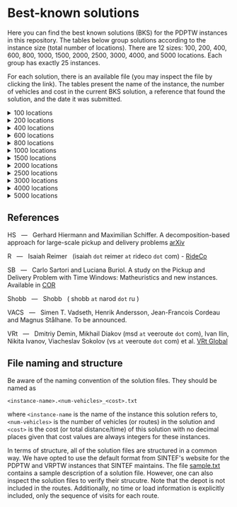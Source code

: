 # Best-known solutions

Here you can find the best known solutions (BKS) for the PDPTW instances in this repository. The tables below group solutions  according to the instance size (total number of locations). There are 12 sizes: 100, 200, 400, 600, 800, 1000, 1500, 2000, 2500, 3000, 4000, and 5000 locations. Each group has exactly 25 instances.

For each solution, there is an available file (you may inspect the file by clicking the link). The tables present the name of the instance, the number of vehicles and cost in the current BKS solution, a reference that found the solution, and the date it was submitted.

<details><summary>100 locations</summary>
<p>

Instance | Vehicles | Cost | Reference | Date
:------: | -------: | ---: | :-------: | ---:
[bar-n100-1](https://github.com/cssartori/pdptw-instances/blob/master/solutions/files/bar-n100-1.6_732.txt) | 6 | 732 | R | 06-apr-23
[bar-n100-2](https://github.com/cssartori/pdptw-instances/blob/master/solutions/files/bar-n100-2.5_554.txt) | 5 | 554 | SB | 11-feb-19
[bar-n100-3](https://github.com/cssartori/pdptw-instances/blob/master/solutions/files/bar-n100-3.6_746.txt) | 6 | 746 | SB | 11-feb-19
[bar-n100-4](https://github.com/cssartori/pdptw-instances/blob/master/solutions/files/bar-n100-4.12_1150.txt) | 12 | 1150 | R | 06-apr-23
[bar-n100-5](https://github.com/cssartori/pdptw-instances/blob/master/solutions/files/bar-n100-5.6_838.txt) | 6 | 838 | SB | 11-feb-19
[bar-n100-6](https://github.com/cssartori/pdptw-instances/blob/master/solutions/files/bar-n100-6.3_788.txt) | 3 | 788 | SB | 11-feb-19
[ber-n100-1](https://github.com/cssartori/pdptw-instances/blob/master/solutions/files/ber-n100-1.13_1854.txt) | 13 | 1854 | R | 06-apr-23
[ber-n100-2](https://github.com/cssartori/pdptw-instances/blob/master/solutions/files/ber-n100-2.6_1484.txt) | 6 | 1484 | R | 06-apr-23
[ber-n100-3](https://github.com/cssartori/pdptw-instances/blob/master/solutions/files/ber-n100-3.3_713.txt) | 3 | 713 | SB | 11-feb-19
[ber-n100-4](https://github.com/cssartori/pdptw-instances/blob/master/solutions/files/ber-n100-4.3_494.txt) | 3 | 494 | SB | 11-feb-19
[ber-n100-5](https://github.com/cssartori/pdptw-instances/blob/master/solutions/files/ber-n100-5.5_944.txt) | 5 | 944 | SB | 11-feb-19
[ber-n100-6](https://github.com/cssartori/pdptw-instances/blob/master/solutions/files/ber-n100-6.14_2116.txt) | 14 | 2116 | R | 06-apr-23
[ber-n100-7](https://github.com/cssartori/pdptw-instances/blob/master/solutions/files/ber-n100-7.7_1935.txt) | 7 | 1935 | SB | 11-feb-19
[nyc-n100-1](https://github.com/cssartori/pdptw-instances/blob/master/solutions/files/nyc-n100-1.6_634.txt) | 6 | 634 | SB | 11-feb-19
[nyc-n100-2](https://github.com/cssartori/pdptw-instances/blob/master/solutions/files/nyc-n100-2.4_563.txt) | 4 | 563 | R | 06-apr-23
[nyc-n100-3](https://github.com/cssartori/pdptw-instances/blob/master/solutions/files/nyc-n100-3.3_492.txt) | 3 | 492 | SB | 11-feb-19
[nyc-n100-4](https://github.com/cssartori/pdptw-instances/blob/master/solutions/files/nyc-n100-4.2_535.txt) | 2 | 535 | SB | 11-feb-19
[nyc-n100-5](https://github.com/cssartori/pdptw-instances/blob/master/solutions/files/nyc-n100-5.2_669.txt) | 2 | 669 | R | 06-apr-23
[poa-n100-1](https://github.com/cssartori/pdptw-instances/blob/master/solutions/files/poa-n100-1.12_1582.txt) | 12 | 1582 | R | 06-apr-23
[poa-n100-2](https://github.com/cssartori/pdptw-instances/blob/master/solutions/files/poa-n100-2.15_1539.txt) | 15 | 1539 | SB | 11-feb-19
[poa-n100-3](https://github.com/cssartori/pdptw-instances/blob/master/solutions/files/poa-n100-3.10_1291.txt) | 10 | 1291 | R | 06-apr-23
[poa-n100-4](https://github.com/cssartori/pdptw-instances/blob/master/solutions/files/poa-n100-4.7_1653.txt) | 7 | 1653 | R | 24-mar-23
[poa-n100-5](https://github.com/cssartori/pdptw-instances/blob/master/solutions/files/poa-n100-5.6_624.txt) | 6 | 624 | SB | 11-feb-19
[poa-n100-6](https://github.com/cssartori/pdptw-instances/blob/master/solutions/files/poa-n100-6.3_562.txt) | 3 | 562 | SB | 11-feb-19
[poa-n100-7](https://github.com/cssartori/pdptw-instances/blob/master/solutions/files/poa-n100-7.5_772.txt) | 5 | 772 | R | 06-mar-23

</p>
</details>

<details><summary>200 locations</summary>
<p>

Instance | Vehicles | Cost | Reference | Date
:------: | -------: | ---: | :-------: | ---:
[bar-n200-1](https://github.com/cssartori/pdptw-instances/blob/master/solutions/files/bar-n200-1.22_1828.txt) | 22 | 1828 | VRt | 25-apr-23
[bar-n200-2](https://github.com/cssartori/pdptw-instances/blob/master/solutions/files/bar-n200-2.23_2072.txt) | 23 | 2072 | SB | 11-feb-19
[bar-n200-3](https://github.com/cssartori/pdptw-instances/blob/master/solutions/files/bar-n200-3.8_1580.txt) | 8 | 1580 | HS | 30-apr-24
[bar-n200-4](https://github.com/cssartori/pdptw-instances/blob/master/solutions/files/bar-n200-4.13_838.txt) | 13 | 838 | SB | 11-feb-19
[bar-n200-5](https://github.com/cssartori/pdptw-instances/blob/master/solutions/files/bar-n200-5.5_846.txt) | 5 | 846 | R | 06-apr-23
[bar-n200-6](https://github.com/cssartori/pdptw-instances/blob/master/solutions/files/bar-n200-6.9_853.txt) | 9 | 853 | R | 06-apr-23
[bar-n200-7](https://github.com/cssartori/pdptw-instances/blob/master/solutions/files/bar-n200-7.11_1871.txt) | 11 | 1871 | VRt | 25-apr-23
[ber-n200-1](https://github.com/cssartori/pdptw-instances/blob/master/solutions/files/ber-n200-1.27_3212.txt) | 27 | 3212 | VRt | 25-apr-23
[ber-n200-2](https://github.com/cssartori/pdptw-instances/blob/master/solutions/files/ber-n200-2.12_3234.txt) | 12 | 3234 | VACS | 24-jun-23
[ber-n200-3](https://github.com/cssartori/pdptw-instances/blob/master/solutions/files/ber-n200-3.9_899.txt) | 9 | 899 | SB | 11-feb-19
[ber-n200-4](https://github.com/cssartori/pdptw-instances/blob/master/solutions/files/ber-n200-4.5_1081.txt) | 5 | 1081 | R | 06-apr-23
[ber-n200-5](https://github.com/cssartori/pdptw-instances/blob/master/solutions/files/ber-n200-5.27_3944.txt) | 27 | 3944 | SB | 11-feb-19
[ber-n200-6](https://github.com/cssartori/pdptw-instances/blob/master/solutions/files/ber-n200-6.9_3016.txt) | 9 | 3016 | SB | 11-feb-19
[nyc-n200-1](https://github.com/cssartori/pdptw-instances/blob/master/solutions/files/nyc-n200-1.7_935.txt) | 7 | 935 | R | 06-apr-23
[nyc-n200-2](https://github.com/cssartori/pdptw-instances/blob/master/solutions/files/nyc-n200-2.8_1102.txt) | 8 | 1102 | HS | 30-apr-24
[nyc-n200-3](https://github.com/cssartori/pdptw-instances/blob/master/solutions/files/nyc-n200-3.7_1017.txt) | 7 | 1017 | VRt | 25-apr-23
[nyc-n200-4](https://github.com/cssartori/pdptw-instances/blob/master/solutions/files/nyc-n200-4.4_1030.txt) | 4 | 1030 | R | 06-apr-23
[nyc-n200-5](https://github.com/cssartori/pdptw-instances/blob/master/solutions/files/nyc-n200-5.5_1189.txt) | 5 | 1189 | R | 06-apr-23
[poa-n200-1](https://github.com/cssartori/pdptw-instances/blob/master/solutions/files/poa-n200-1.25_2433.txt) | 25 | 2433 | SB | 11-feb-19
[poa-n200-2](https://github.com/cssartori/pdptw-instances/blob/master/solutions/files/poa-n200-2.12_2436.txt) | 12 | 2436 | HS | 30-apr-24
[poa-n200-3](https://github.com/cssartori/pdptw-instances/blob/master/solutions/files/poa-n200-3.22_1850.txt) | 22 | 1850 | SB | 11-feb-19
[poa-n200-4](https://github.com/cssartori/pdptw-instances/blob/master/solutions/files/poa-n200-4.10_1163.txt) | 10 | 1163 | SB | 11-feb-19
[poa-n200-5](https://github.com/cssartori/pdptw-instances/blob/master/solutions/files/poa-n200-5.15_2321.txt) | 15 | 2321 | SB | 11-feb-19
[poa-n200-6](https://github.com/cssartori/pdptw-instances/blob/master/solutions/files/poa-n200-6.27_3143.txt) | 27 | 3143 | HS | 30-apr-24
[poa-n200-7](https://github.com/cssartori/pdptw-instances/blob/master/solutions/files/poa-n200-7.10_2550.txt) | 10 | 2550 | HS | 30-apr-24

</p>
</details>

<details><summary>400 locations</summary>
<p>

Instance | Vehicles | Cost | Reference | Date
:------: | -------: | ---: | :-------: | ---:
[bar-n400-1](https://github.com/cssartori/pdptw-instances/blob/master/solutions/files/bar-n400-1.32_3071.txt) | 32 | 3071 | VRt | 03-jul-23
[bar-n400-2](https://github.com/cssartori/pdptw-instances/blob/master/solutions/files/bar-n400-2.30_2739.txt) | 30 | 2739 | VACS | 11-jul-23
[bar-n400-3](https://github.com/cssartori/pdptw-instances/blob/master/solutions/files/bar-n400-3.11_2562.txt) | 11 | 2562 | SB | 11-feb-19
[bar-n400-4](https://github.com/cssartori/pdptw-instances/blob/master/solutions/files/bar-n400-4.17_1789.txt) | 17 | 1789 | HS | 30-apr-24
[bar-n400-5](https://github.com/cssartori/pdptw-instances/blob/master/solutions/files/bar-n400-5.41_3376.txt) | 41 | 3376 | VACS | 11-jul-23
[bar-n400-6](https://github.com/cssartori/pdptw-instances/blob/master/solutions/files/bar-n400-6.21_2929.txt) | 21 | 2929 | VRt | 09-jul-23
[bar-n400-7](https://github.com/cssartori/pdptw-instances/blob/master/solutions/files/bar-n400-7.11_3038.txt) | 11 | 3038 | VRt | 25-apr-23
[ber-n400-1](https://github.com/cssartori/pdptw-instances/blob/master/solutions/files/ber-n400-1.34_5633.txt) | 34 | 5633 | SB | 11-feb-19
[ber-n400-2](https://github.com/cssartori/pdptw-instances/blob/master/solutions/files/ber-n400-2.33_5520.txt) | 33 | 5520 | VRt | 09-jul-23
[ber-n400-3](https://github.com/cssartori/pdptw-instances/blob/master/solutions/files/ber-n400-3.42_3593.txt) | 42 | 3593 | HS | 30-apr-24
[ber-n400-4](https://github.com/cssartori/pdptw-instances/blob/master/solutions/files/ber-n400-4.19_2216.txt) | 19 | 2216 | SB | 11-feb-19
[ber-n400-5](https://github.com/cssartori/pdptw-instances/blob/master/solutions/files/ber-n400-5.26_5918.txt) | 26 | 5918 | HS | 30-apr-24
[ber-n400-6](https://github.com/cssartori/pdptw-instances/blob/master/solutions/files/ber-n400-6.19_6280.txt) | 19 | 6280 | VACS | 11-jul-23
[ber-n400-7](https://github.com/cssartori/pdptw-instances/blob/master/solutions/files/ber-n400-7.20_6501.txt) | 20 | 6501 | VRt | 03-jul-23
[nyc-n400-1](https://github.com/cssartori/pdptw-instances/blob/master/solutions/files/nyc-n400-1.13_1898.txt) | 13 | 1898 | HS | 30-apr-24
[nyc-n400-2](https://github.com/cssartori/pdptw-instances/blob/master/solutions/files/nyc-n400-2.14_1974.txt) | 14 | 1974 | VRt | 09-jul-23
[nyc-n400-3](https://github.com/cssartori/pdptw-instances/blob/master/solutions/files/nyc-n400-3.7_1826.txt) | 7 | 1826 | R | 06-apr-23
[nyc-n400-4](https://github.com/cssartori/pdptw-instances/blob/master/solutions/files/nyc-n400-4.7_1964.txt) | 7 | 1964 | R | 06-apr-23
[nyc-n400-5](https://github.com/cssartori/pdptw-instances/blob/master/solutions/files/nyc-n400-5.7_1920.txt) | 7 | 1920 | R | 06-apr-23
[poa-n400-1](https://github.com/cssartori/pdptw-instances/blob/master/solutions/files/poa-n400-1.24_4554.txt) | 24 | 4554 | VRt | 25-apr-23
[poa-n400-2](https://github.com/cssartori/pdptw-instances/blob/master/solutions/files/poa-n400-2.41_3089.txt) | 41 | 3089 | VACS | 11-jul-23
[poa-n400-3](https://github.com/cssartori/pdptw-instances/blob/master/solutions/files/poa-n400-3.40_2844.txt) | 40 | 2844 | SB | 11-feb-19
[poa-n400-4](https://github.com/cssartori/pdptw-instances/blob/master/solutions/files/poa-n400-4.19_2147.txt) | 19 | 2147 | HS | 30-apr-24
[poa-n400-5](https://github.com/cssartori/pdptw-instances/blob/master/solutions/files/poa-n400-5.14_2299.txt) | 14 | 2299 | HS | 30-apr-24
[poa-n400-6](https://github.com/cssartori/pdptw-instances/blob/master/solutions/files/poa-n400-6.41_5567.txt) | 41 | 5567 | HS | 30-apr-24

</p>
</details>

<details><summary>600 locations</summary>
<p>

Instance | Vehicles | Cost | Reference | Date
:------: | -------: | ---: | :-------: | ---:
[bar-n600-1](https://github.com/cssartori/pdptw-instances/blob/master/solutions/files/bar-n600-1.43_3680.txt) | 43 | 3680 | VACS | 11-jul-23
[bar-n600-2](https://github.com/cssartori/pdptw-instances/blob/master/solutions/files/bar-n600-2.22_4078.txt) | 22 | 4078 | VACS | 11-jul-23
[bar-n600-3](https://github.com/cssartori/pdptw-instances/blob/master/solutions/files/bar-n600-3.22_4021.txt) | 22 | 4021 | VACS | 11-jul-23
[bar-n600-4](https://github.com/cssartori/pdptw-instances/blob/master/solutions/files/bar-n600-4.53_2816.txt) | 53 | 2816 | VACS | 11-jul-23
[bar-n600-5](https://github.com/cssartori/pdptw-instances/blob/master/solutions/files/bar-n600-5.13_2614.txt) | 13 | 2614 | SB | 11-feb-19
[bar-n600-6](https://github.com/cssartori/pdptw-instances/blob/master/solutions/files/bar-n600-6.32_4953.txt) | 32 | 4953 | VACS | 11-jul-23
[bar-n600-7](https://github.com/cssartori/pdptw-instances/blob/master/solutions/files/bar-n600-7.31_4851.txt) | 31 | 4851 | VACS | 11-jul-23
[ber-n600-1](https://github.com/cssartori/pdptw-instances/blob/master/solutions/files/ber-n600-1.47_7756.txt) | 47 | 7756 | VACS | 11-jul-23
[ber-n600-2](https://github.com/cssartori/pdptw-instances/blob/master/solutions/files/ber-n600-2.31_3836.txt) | 31 | 3836 | VRt | 25-apr-23
[ber-n600-3](https://github.com/cssartori/pdptw-instances/blob/master/solutions/files/ber-n600-3.29_3948.txt) | 29 | 3948 | VRt | 25-apr-23
[ber-n600-4](https://github.com/cssartori/pdptw-instances/blob/master/solutions/files/ber-n600-4.75_11124.txt) | 75 | 11124 | HS | 30-apr-24
[ber-n600-5](https://github.com/cssartori/pdptw-instances/blob/master/solutions/files/ber-n600-5.32_8724.txt) | 32 | 8724 | HS | 30-apr-24
[ber-n600-6](https://github.com/cssartori/pdptw-instances/blob/master/solutions/files/ber-n600-6.36_10556.txt) | 36 | 10556 | VACS | 11-jul-23
[nyc-n600-1](https://github.com/cssartori/pdptw-instances/blob/master/solutions/files/nyc-n600-1.20_3025.txt) | 20 | 3025 | VACS | 11-jul-23
[nyc-n600-2](https://github.com/cssartori/pdptw-instances/blob/master/solutions/files/nyc-n600-2.19_2710.txt) | 19 | 2710 | HS | 30-apr-24
[nyc-n600-3](https://github.com/cssartori/pdptw-instances/blob/master/solutions/files/nyc-n600-3.18_2870.txt) | 18 | 2870 | HS | 30-apr-24
[nyc-n600-4](https://github.com/cssartori/pdptw-instances/blob/master/solutions/files/nyc-n600-4.9_2484.txt) | 9 | 2484 | VACS | 11-jul-23
[nyc-n600-5](https://github.com/cssartori/pdptw-instances/blob/master/solutions/files/nyc-n600-5.10_2952.txt) | 10 | 2952 | VACS | 11-jul-23
[poa-n600-1](https://github.com/cssartori/pdptw-instances/blob/master/solutions/files/poa-n600-1.54_6375.txt) | 54 | 6375 | VACS | 11-jul-23
[poa-n600-2](https://github.com/cssartori/pdptw-instances/blob/master/solutions/files/poa-n600-2.25_5358.txt) | 25 | 5358 | VACS | 11-jul-23
[poa-n600-3](https://github.com/cssartori/pdptw-instances/blob/master/solutions/files/poa-n600-3.23_2292.txt) | 23 | 2292 | VACS | 11-jul-23
[poa-n600-4](https://github.com/cssartori/pdptw-instances/blob/master/solutions/files/poa-n600-4.27_3130.txt) | 27 | 3130 | SB | 11-feb-19
[poa-n600-5](https://github.com/cssartori/pdptw-instances/blob/master/solutions/files/poa-n600-5.19_2710.txt) | 19 | 2710 | VACS | 11-jul-23
[poa-n600-6](https://github.com/cssartori/pdptw-instances/blob/master/solutions/files/poa-n600-6.76_7929.txt) | 76 | 7929 | VRt | 09-jul-23
[poa-n600-7](https://github.com/cssartori/pdptw-instances/blob/master/solutions/files/poa-n600-7.60_7624.txt) | 60 | 7624 | VACS | 11-jul-23

</p>
</details>

<details><summary>800 locations</summary>
<p>

Instance | Vehicles | Cost | Reference | Date
:------: | -------: | ---: | :-------: | ---:
[bar-n800-1](https://github.com/cssartori/pdptw-instances/blob/master/solutions/files/bar-n800-1.78_5636.txt) | 78 | 5636 | VACS | 11-jul-23
[bar-n800-2](https://github.com/cssartori/pdptw-instances/blob/master/solutions/files/bar-n800-2.29_5132.txt) | 29 | 5132 | VACS | 11-jul-23
[bar-n800-3](https://github.com/cssartori/pdptw-instances/blob/master/solutions/files/bar-n800-3.22_5882.txt) | 22 | 5882 | SB | 11-feb-19
[bar-n800-4](https://github.com/cssartori/pdptw-instances/blob/master/solutions/files/bar-n800-4.24_2831.txt) | 24 | 2831 | VACS | 11-jul-23
[bar-n800-5](https://github.com/cssartori/pdptw-instances/blob/master/solutions/files/bar-n800-5.80_6118.txt) | 80 | 6118 | VACS | 11-jul-23
[bar-n800-6](https://github.com/cssartori/pdptw-instances/blob/master/solutions/files/bar-n800-6.81_6470.txt) | 81 | 6470 | VRt | 03-jul-23
[bar-n800-7](https://github.com/cssartori/pdptw-instances/blob/master/solutions/files/bar-n800-7.30_5554.txt) | 30 | 5554 | VACS | 11-jul-23
[ber-n800-1](https://github.com/cssartori/pdptw-instances/blob/master/solutions/files/ber-n800-1.59_5360.txt) | 59 | 5360 | SB | 11-feb-19
[ber-n800-2](https://github.com/cssartori/pdptw-instances/blob/master/solutions/files/ber-n800-2.62_6342.txt) | 62 | 6342 | VACS | 11-jul-23
[ber-n800-3](https://github.com/cssartori/pdptw-instances/blob/master/solutions/files/ber-n800-3.17_3707.txt) | 17 | 3707 | HS | 30-apr-24
[ber-n800-4](https://github.com/cssartori/pdptw-instances/blob/master/solutions/files/ber-n800-4.105_16205.txt) | 105 | 16205 | HS | 30-apr-24
[ber-n800-5](https://github.com/cssartori/pdptw-instances/blob/master/solutions/files/ber-n800-5.33_11037.txt) | 33 | 11037 | VACS | 11-jul-23
[ber-n800-6](https://github.com/cssartori/pdptw-instances/blob/master/solutions/files/ber-n800-6.47_13794.txt) | 47 | 13794 | VACS | 11-jul-23
[nyc-n800-1](https://github.com/cssartori/pdptw-instances/blob/master/solutions/files/nyc-n800-1.22_3106.txt) | 22 | 3106 | VACS | 11-jul-23
[nyc-n800-2](https://github.com/cssartori/pdptw-instances/blob/master/solutions/files/nyc-n800-2.26_3850.txt) | 26 | 3850 | HS | 30-apr-24
[nyc-n800-3](https://github.com/cssartori/pdptw-instances/blob/master/solutions/files/nyc-n800-3.26_3871.txt) | 26 | 3871 | SB | 11-feb-19
[nyc-n800-4](https://github.com/cssartori/pdptw-instances/blob/master/solutions/files/nyc-n800-4.11_3197.txt) | 11 | 3197 | VACS | 11-jul-23
[nyc-n800-5](https://github.com/cssartori/pdptw-instances/blob/master/solutions/files/nyc-n800-5.14_3701.txt) | 14 | 3701 | VACS | 11-jul-23
[poa-n800-1](https://github.com/cssartori/pdptw-instances/blob/master/solutions/files/poa-n800-1.58_9358.txt) | 58 | 9358 | HS | 30-apr-24
[poa-n800-2](https://github.com/cssartori/pdptw-instances/blob/master/solutions/files/poa-n800-2.71_8461.txt) | 71 | 8461 | HS | 30-apr-24
[poa-n800-3](https://github.com/cssartori/pdptw-instances/blob/master/solutions/files/poa-n800-3.48_10123.txt) | 48 | 10123 | HS | 30-apr-24
[poa-n800-4](https://github.com/cssartori/pdptw-instances/blob/master/solutions/files/poa-n800-4.44_8480.txt) | 44 | 8480 | HS | 30-apr-24
[poa-n800-5](https://github.com/cssartori/pdptw-instances/blob/master/solutions/files/poa-n800-5.71_4222.txt) | 71 | 4222 | VACS | 11-jul-23
[poa-n800-6](https://github.com/cssartori/pdptw-instances/blob/master/solutions/files/poa-n800-6.36_4215.txt) | 36 | 4215 | VACS | 11-jul-23
[poa-n800-7](https://github.com/cssartori/pdptw-instances/blob/master/solutions/files/poa-n800-7.36_8348.txt) | 36 | 8348 | HS | 30-apr-24

</p>
</details>

<details><summary>1000 locations</summary>
<p>

Instance | Vehicles | Cost | Reference | Date
:------: | -------: | ---: | :-------: | ---:
[bar-n1000-1](https://github.com/cssartori/pdptw-instances/blob/master/solutions/files/bar-n1000-1.51_8135.txt) | 51 | 8135 | VACS | 11-jul-23
[bar-n1000-2](https://github.com/cssartori/pdptw-instances/blob/master/solutions/files/bar-n1000-2.37_3413.txt) | 37 | 3413 | VACS | 11-jul-23
[bar-n1000-3](https://github.com/cssartori/pdptw-instances/blob/master/solutions/files/bar-n1000-3.88_4781.txt) | 88 | 4781 | VACS | 11-jul-23
[bar-n1000-4](https://github.com/cssartori/pdptw-instances/blob/master/solutions/files/bar-n1000-4.19_3450.txt) | 19 | 3450 | VACS | 11-jul-23
[bar-n1000-5](https://github.com/cssartori/pdptw-instances/blob/master/solutions/files/bar-n1000-5.25_6232.txt) | 25 | 6232 | VACS | 11-jul-23
[bar-n1000-6](https://github.com/cssartori/pdptw-instances/blob/master/solutions/files/bar-n1000-6.26_7044.txt) | 26 | 7044 | HS | 30-apr-24
[ber-n1000-1](https://github.com/cssartori/pdptw-instances/blob/master/solutions/files/ber-n1000-1.86_14858.txt) | 86 | 14858 | VACS | 11-jul-23
[ber-n1000-2](https://github.com/cssartori/pdptw-instances/blob/master/solutions/files/ber-n1000-2.115_16351.txt) | 115 | 16351 | VACS | 11-jul-23
[ber-n1000-3](https://github.com/cssartori/pdptw-instances/blob/master/solutions/files/ber-n1000-3.50_13383.txt) | 50 | 13383 | HS | 30-apr-24
[ber-n1000-4](https://github.com/cssartori/pdptw-instances/blob/master/solutions/files/ber-n1000-4.53_14709.txt) | 53 | 14709 | HS | 30-apr-24
[ber-n1000-5](https://github.com/cssartori/pdptw-instances/blob/master/solutions/files/ber-n1000-5.110_15259.txt) | 110 | 15259 | VACS | 11-jul-23
[ber-n1000-6](https://github.com/cssartori/pdptw-instances/blob/master/solutions/files/ber-n1000-6.148_18990.txt) | 148 | 18990 | HS | 30-apr-24
[ber-n1000-7](https://github.com/cssartori/pdptw-instances/blob/master/solutions/files/ber-n1000-7.71_17542.txt) | 71 | 17542 | HS | 30-apr-24
[nyc-n1000-1](https://github.com/cssartori/pdptw-instances/blob/master/solutions/files/nyc-n1000-1.27_3990.txt) | 27 | 3990 | VACS | 11-jul-23
[nyc-n1000-2](https://github.com/cssartori/pdptw-instances/blob/master/solutions/files/nyc-n1000-2.31_4872.txt) | 31 | 4872 | VACS | 11-jul-23
[nyc-n1000-3](https://github.com/cssartori/pdptw-instances/blob/master/solutions/files/nyc-n1000-3.32_4687.txt) | 32 | 4687 | VACS | 11-jul-23
[nyc-n1000-4](https://github.com/cssartori/pdptw-instances/blob/master/solutions/files/nyc-n1000-4.17_4956.txt) | 17 | 4956 | VRt | 25-apr-23
[nyc-n1000-5](https://github.com/cssartori/pdptw-instances/blob/master/solutions/files/nyc-n1000-5.15_4334.txt) | 15 | 4334 | VACS | 11-jul-23
[poa-n1000-1](https://github.com/cssartori/pdptw-instances/blob/master/solutions/files/poa-n1000-1.29_8342.txt) | 29 | 8342 | VACS | 11-jul-23
[poa-n1000-2](https://github.com/cssartori/pdptw-instances/blob/master/solutions/files/poa-n1000-2.45_10775.txt) | 45 | 10775 | HS | 30-apr-24
[poa-n1000-3](https://github.com/cssartori/pdptw-instances/blob/master/solutions/files/poa-n1000-3.68_5539.txt) | 68 | 5539 | VACS | 11-jul-23
[poa-n1000-4](https://github.com/cssartori/pdptw-instances/blob/master/solutions/files/poa-n1000-4.21_4720.txt) | 21 | 4720 | VACS | 11-jul-23
[poa-n1000-5](https://github.com/cssartori/pdptw-instances/blob/master/solutions/files/poa-n1000-5.46_5949.txt) | 46 | 5949 | VACS | 11-jul-23
[poa-n1000-6](https://github.com/cssartori/pdptw-instances/blob/master/solutions/files/poa-n1000-6.93_11258.txt) | 93 | 11258 | VACS | 11-jul-23
[poa-n1000-7](https://github.com/cssartori/pdptw-instances/blob/master/solutions/files/poa-n1000-7.72_11590.txt) | 72 | 11590 | HS | 30-apr-24

</p>
</details>

<details><summary>1500 locations</summary>
<p>

Instance | Vehicles | Cost | Reference | Date
:------: | -------: | ---: | :-------: | ---:
[bar-n1500-1](https://github.com/cssartori/pdptw-instances/blob/master/solutions/files/bar-n1500-1.73_9501.txt) | 73 | 9501 | HS | 30-apr-24
[bar-n1500-2](https://github.com/cssartori/pdptw-instances/blob/master/solutions/files/bar-n1500-2.59_12002.txt) | 59 | 12002 | VACS | 11-jul-23
[bar-n1500-3](https://github.com/cssartori/pdptw-instances/blob/master/solutions/files/bar-n1500-3.92_5946.txt) | 92 | 5946 | VACS | 11-jul-23
[bar-n1500-4](https://github.com/cssartori/pdptw-instances/blob/master/solutions/files/bar-n1500-4.60_5217.txt) | 60 | 5217 | VACS | 11-jul-23
[bar-n1500-5](https://github.com/cssartori/pdptw-instances/blob/master/solutions/files/bar-n1500-5.74_9578.txt) | 74 | 9578 | VACS | 11-jul-23
[bar-n1500-6](https://github.com/cssartori/pdptw-instances/blob/master/solutions/files/bar-n1500-6.156_13859.txt) | 156 | 13859 | HS | 30-apr-24
[bar-n1500-7](https://github.com/cssartori/pdptw-instances/blob/master/solutions/files/bar-n1500-7.38_10234.txt) | 38 | 10234 | HS | 30-apr-24
[ber-n1500-1](https://github.com/cssartori/pdptw-instances/blob/master/solutions/files/ber-n1500-1.166_23900.txt) | 166 | 23900 | HS | 30-apr-24
[ber-n1500-2](https://github.com/cssartori/pdptw-instances/blob/master/solutions/files/ber-n1500-2.68_8490.txt) | 68 | 8490 | VACS | 11-jul-23
[ber-n1500-3](https://github.com/cssartori/pdptw-instances/blob/master/solutions/files/ber-n1500-3.69_9053.txt) | 69 | 9053 | VACS | 11-jul-23
[ber-n1500-4](https://github.com/cssartori/pdptw-instances/blob/master/solutions/files/ber-n1500-4.35_8704.txt) | 35 | 8704 | HS | 30-apr-24
[ber-n1500-5](https://github.com/cssartori/pdptw-instances/blob/master/solutions/files/ber-n1500-5.171_24642.txt) | 171 | 24642 | HS | 30-apr-24
[ber-n1500-6](https://github.com/cssartori/pdptw-instances/blob/master/solutions/files/ber-n1500-6.95_21826.txt) | 95 | 21826 | HS | 30-apr-24
[ber-n1500-7](https://github.com/cssartori/pdptw-instances/blob/master/solutions/files/ber-n1500-7.95_22243.txt) | 95 | 22243 | HS | 30-apr-24
[nyc-n1500-1](https://github.com/cssartori/pdptw-instances/blob/master/solutions/files/nyc-n1500-1.44_6715.txt) | 44 | 6715 | VACS | 11-jul-23
[nyc-n1500-2](https://github.com/cssartori/pdptw-instances/blob/master/solutions/files/nyc-n1500-2.46_6968.txt) | 46 | 6968 | HS | 30-apr-24
[nyc-n1500-3](https://github.com/cssartori/pdptw-instances/blob/master/solutions/files/nyc-n1500-3.42_6347.txt) | 42 | 6347 | VACS | 11-jul-23
[nyc-n1500-4](https://github.com/cssartori/pdptw-instances/blob/master/solutions/files/nyc-n1500-4.25_7524.txt) | 25 | 7524 | VACS | 11-jul-23
[nyc-n1500-5](https://github.com/cssartori/pdptw-instances/blob/master/solutions/files/nyc-n1500-5.21_5946.txt) | 21 | 5946 | VACS | 11-jul-23
[poa-n1500-1](https://github.com/cssartori/pdptw-instances/blob/master/solutions/files/poa-n1500-1.141_17038.txt) | 141 | 17038 | VACS | 11-jul-23
[poa-n1500-2](https://github.com/cssartori/pdptw-instances/blob/master/solutions/files/poa-n1500-2.195_22755.txt) | 195 | 22755 | HS | 30-apr-24
[poa-n1500-3](https://github.com/cssartori/pdptw-instances/blob/master/solutions/files/poa-n1500-3.65_15602.txt) | 65 | 15602 | HS | 30-apr-24
[poa-n1500-4](https://github.com/cssartori/pdptw-instances/blob/master/solutions/files/poa-n1500-4.62_6521.txt) | 62 | 6521 | VACS | 11-jul-23
[poa-n1500-5](https://github.com/cssartori/pdptw-instances/blob/master/solutions/files/poa-n1500-5.31_6474.txt) | 31 | 6474 | HS | 30-apr-24
[poa-n1500-6](https://github.com/cssartori/pdptw-instances/blob/master/solutions/files/poa-n1500-6.139_16549.txt) | 139 | 16549 | VACS | 11-jul-23

</p>
</details>

<details><summary>2000 locations</summary>
<p>

Instance | Vehicles | Cost | Reference | Date
:------: | -------: | ---: | :-------: | ---:
[bar-n2000-1](https://github.com/cssartori/pdptw-instances/blob/master/solutions/files/bar-n2000-1.94_11706.txt) | 94 | 11706 | VACS | 11-jul-23
[bar-n2000-2](https://github.com/cssartori/pdptw-instances/blob/master/solutions/files/bar-n2000-2.96_11657.txt) | 96 | 11657 | VACS | 11-jul-23
[bar-n2000-3](https://github.com/cssartori/pdptw-instances/blob/master/solutions/files/bar-n2000-3.144_13113.txt) | 144 | 13113 | VACS | 11-jul-23
[bar-n2000-4](https://github.com/cssartori/pdptw-instances/blob/master/solutions/files/bar-n2000-4.71_11853.txt) | 71 | 11853 | VACS | 11-jul-23
[bar-n2000-5](https://github.com/cssartori/pdptw-instances/blob/master/solutions/files/bar-n2000-5.74_13897.txt) | 74 | 13897 | HS | 30-apr-24
[bar-n2000-6](https://github.com/cssartori/pdptw-instances/blob/master/solutions/files/bar-n2000-6.175_9426.txt) | 175 | 9426 | VACS | 11-jul-23
[bar-n2000-7](https://github.com/cssartori/pdptw-instances/blob/master/solutions/files/bar-n2000-7.66_9407.txt) | 66 | 9407 | VACS | 11-jul-23
[ber-n2000-1](https://github.com/cssartori/pdptw-instances/blob/master/solutions/files/ber-n2000-1.72_13131.txt) | 72 | 13131 | VACS | 11-jul-23
[ber-n2000-2](https://github.com/cssartori/pdptw-instances/blob/master/solutions/files/ber-n2000-2.274_31945.txt) | 274 | 31945 | VACS | 11-jul-23
[ber-n2000-3](https://github.com/cssartori/pdptw-instances/blob/master/solutions/files/ber-n2000-3.157_26931.txt) | 157 | 26931 | HS | 30-apr-24
[ber-n2000-4](https://github.com/cssartori/pdptw-instances/blob/master/solutions/files/ber-n2000-4.239_35868.txt) | 239 | 35868 | HS | 30-apr-24
[ber-n2000-5](https://github.com/cssartori/pdptw-instances/blob/master/solutions/files/ber-n2000-5.134_32831.txt) | 134 | 32831 | HS | 30-apr-24
[ber-n2000-6](https://github.com/cssartori/pdptw-instances/blob/master/solutions/files/ber-n2000-6.110_30608.txt) | 110 | 30608 | HS | 30-apr-24
[ber-n2000-7](https://github.com/cssartori/pdptw-instances/blob/master/solutions/files/ber-n2000-7.131_30622.txt) | 131 | 30622 | HS | 30-apr-24
[nyc-n2000-1](https://github.com/cssartori/pdptw-instances/blob/master/solutions/files/nyc-n2000-1.53_8051.txt) | 53 | 8051 | HS | 30-apr-24
[nyc-n2000-2](https://github.com/cssartori/pdptw-instances/blob/master/solutions/files/nyc-n2000-2.52_7696.txt) | 52 | 7696 | VACS | 11-jul-23
[nyc-n2000-3](https://github.com/cssartori/pdptw-instances/blob/master/solutions/files/nyc-n2000-3.30_9111.txt) | 30 | 9111 | VACS | 11-jul-23
[nyc-n2000-4](https://github.com/cssartori/pdptw-instances/blob/master/solutions/files/nyc-n2000-4.26_7710.txt) | 26 | 7710 | HS | 30-apr-24
[nyc-n2000-5](https://github.com/cssartori/pdptw-instances/blob/master/solutions/files/nyc-n2000-5.32_9694.txt) | 32 | 9694 | HS | 30-apr-24
[poa-n2000-1](https://github.com/cssartori/pdptw-instances/blob/master/solutions/files/poa-n2000-1.229_22280.txt) | 229 | 22280 | VACS | 11-jul-23
[poa-n2000-2](https://github.com/cssartori/pdptw-instances/blob/master/solutions/files/poa-n2000-2.157_16415.txt) | 157 | 16415 | VACS | 11-jul-23
[poa-n2000-3](https://github.com/cssartori/pdptw-instances/blob/master/solutions/files/poa-n2000-3.128_9350.txt) | 128 | 9350 | VACS | 11-jul-23
[poa-n2000-4](https://github.com/cssartori/pdptw-instances/blob/master/solutions/files/poa-n2000-4.142_12498.txt) | 142 | 12498 | VACS | 11-jul-23
[poa-n2000-5](https://github.com/cssartori/pdptw-instances/blob/master/solutions/files/poa-n2000-5.94_13211.txt) | 94 | 13211 | HS | 30-apr-24
[poa-n2000-6](https://github.com/cssartori/pdptw-instances/blob/master/solutions/files/poa-n2000-6.63_19266.txt) | 63 | 19266 | HS | 30-apr-24

</p>
</details>

<details><summary>2500 locations</summary>
<p>

Instance | Vehicles | Cost | Reference | Date
:------: | -------: | ---: | :-------: | ---:
[bar-n2500-1](https://github.com/cssartori/pdptw-instances/blob/master/solutions/files/bar-n2500-1.78_10435.txt) | 78 | 10435 | HS | 30-apr-24
[bar-n2500-2](https://github.com/cssartori/pdptw-instances/blob/master/solutions/files/bar-n2500-2.118_14719.txt) | 118 | 14719 | VACS | 11-jul-23
[bar-n2500-3](https://github.com/cssartori/pdptw-instances/blob/master/solutions/files/bar-n2500-3.61_15873.txt) | 61 | 15873 | VACS | 11-jul-23
[bar-n2500-4](https://github.com/cssartori/pdptw-instances/blob/master/solutions/files/bar-n2500-4.62_16607.txt) | 62 | 16607 | HS | 30-apr-24
[bar-n2500-5](https://github.com/cssartori/pdptw-instances/blob/master/solutions/files/bar-n2500-5.124_18906.txt) | 124 | 18906 | VACS | 11-jul-23
[bar-n2500-6](https://github.com/cssartori/pdptw-instances/blob/master/solutions/files/bar-n2500-6.96_19572.txt) | 96 | 19572 | HS | 30-apr-24
[ber-n2500-1](https://github.com/cssartori/pdptw-instances/blob/master/solutions/files/ber-n2500-1.192_32430.txt) | 192 | 32430 | HS | 30-apr-24
[ber-n2500-2](https://github.com/cssartori/pdptw-instances/blob/master/solutions/files/ber-n2500-2.133_37471.txt) | 133 | 37471 | HS | 30-apr-24
[ber-n2500-3](https://github.com/cssartori/pdptw-instances/blob/master/solutions/files/ber-n2500-3.243_18541.txt) | 243 | 18541 | VACS | 11-jul-23
[ber-n2500-4](https://github.com/cssartori/pdptw-instances/blob/master/solutions/files/ber-n2500-4.178_16234.txt) | 178 | 16234 | VACS | 11-jul-23
[ber-n2500-5](https://github.com/cssartori/pdptw-instances/blob/master/solutions/files/ber-n2500-5.258_21282.txt) | 258 | 21282 | VACS | 11-jul-23
[ber-n2500-6](https://github.com/cssartori/pdptw-instances/blob/master/solutions/files/ber-n2500-6.284_42162.txt) | 284 | 42162 | HS | 30-apr-24
[ber-n2500-7](https://github.com/cssartori/pdptw-instances/blob/master/solutions/files/ber-n2500-7.167_40003.txt) | 167 | 40003 | HS | 30-apr-24
[nyc-n2500-1](https://github.com/cssartori/pdptw-instances/blob/master/solutions/files/nyc-n2500-1.67_10390.txt) | 67 | 10390 | HS | 30-apr-24
[nyc-n2500-2](https://github.com/cssartori/pdptw-instances/blob/master/solutions/files/nyc-n2500-2.67_10395.txt) | 67 | 10395 | HS | 30-apr-24
[nyc-n2500-3](https://github.com/cssartori/pdptw-instances/blob/master/solutions/files/nyc-n2500-3.31_9379.txt) | 31 | 9379 | HS | 30-apr-24
[nyc-n2500-4](https://github.com/cssartori/pdptw-instances/blob/master/solutions/files/nyc-n2500-4.41_12833.txt) | 41 | 12833 | HS | 30-apr-24
[nyc-n2500-5](https://github.com/cssartori/pdptw-instances/blob/master/solutions/files/nyc-n2500-5.42_12136.txt) | 42 | 12136 | HS | 30-apr-24
[poa-n2500-1](https://github.com/cssartori/pdptw-instances/blob/master/solutions/files/poa-n2500-1.293_29249.txt) | 293 | 29249 | VACS | 11-jul-23
[poa-n2500-2](https://github.com/cssartori/pdptw-instances/blob/master/solutions/files/poa-n2500-2.152_23405.txt) | 152 | 23405 | HS | 30-apr-24
[poa-n2500-3](https://github.com/cssartori/pdptw-instances/blob/master/solutions/files/poa-n2500-3.77_23597.txt) | 77 | 23597 | HS | 30-apr-24
[poa-n2500-4](https://github.com/cssartori/pdptw-instances/blob/master/solutions/files/poa-n2500-4.78_24122.txt) | 78 | 24122 | HS | 30-apr-24
[poa-n2500-5](https://github.com/cssartori/pdptw-instances/blob/master/solutions/files/poa-n2500-5.69_19989.txt) | 69 | 19989 | HS | 30-apr-24
[poa-n2500-6](https://github.com/cssartori/pdptw-instances/blob/master/solutions/files/poa-n2500-6.104_11380.txt) | 104 | 11380 | VACS | 11-jul-23
[poa-n2500-7](https://github.com/cssartori/pdptw-instances/blob/master/solutions/files/poa-n2500-7.80_11615.txt) | 80 | 11615 | HS | 30-apr-24

</p>
</details>

<details><summary>3000 locations</summary>
<p>

Instance | Vehicles | Cost | Reference | Date
:------: | -------: | ---: | :-------: | ---:
[bar-n3000-1](https://github.com/cssartori/pdptw-instances/blob/master/solutions/files/bar-n3000-1.153_22374.txt) | 153 | 22374 | VACS | 11-jul-23
[bar-n3000-2](https://github.com/cssartori/pdptw-instances/blob/master/solutions/files/bar-n3000-2.145_21635.txt) | 145 | 21635 | HS | 30-apr-24
[bar-n3000-3](https://github.com/cssartori/pdptw-instances/blob/master/solutions/files/bar-n3000-3.55_10439.txt) | 55 | 10439 | VACS | 11-jul-23
[bar-n3000-4](https://github.com/cssartori/pdptw-instances/blob/master/solutions/files/bar-n3000-4.248_26982.txt) | 248 | 26982 | VACS | 11-jul-23
[bar-n3000-5](https://github.com/cssartori/pdptw-instances/blob/master/solutions/files/bar-n3000-5.150_20327.txt) | 150 | 20327 | HS | 30-apr-24
[bar-n3000-6](https://github.com/cssartori/pdptw-instances/blob/master/solutions/files/bar-n3000-6.76_20726.txt) | 76 | 20726 | HS | 30-apr-24
[bar-n3000-7](https://github.com/cssartori/pdptw-instances/blob/master/solutions/files/bar-n3000-7.75_20381.txt) | 75 | 20381 | HS | 30-apr-24
[ber-n3000-1](https://github.com/cssartori/pdptw-instances/blob/master/solutions/files/ber-n3000-1.291_36952.txt) | 291 | 36952 | VACS | 11-jul-23
[ber-n3000-2](https://github.com/cssartori/pdptw-instances/blob/master/solutions/files/ber-n3000-2.209_34196.txt) | 209 | 34196 | HS | 30-apr-24
[ber-n3000-3](https://github.com/cssartori/pdptw-instances/blob/master/solutions/files/ber-n3000-3.182_40349.txt) | 182 | 40349 | HS | 30-apr-24
[ber-n3000-4](https://github.com/cssartori/pdptw-instances/blob/master/solutions/files/ber-n3000-4.230_22583.txt) | 230 | 22583 | VACS | 11-jul-23
[ber-n3000-5](https://github.com/cssartori/pdptw-instances/blob/master/solutions/files/ber-n3000-5.132_16456.txt) | 132 | 16456 | VACS | 11-jul-23
[ber-n3000-6](https://github.com/cssartori/pdptw-instances/blob/master/solutions/files/ber-n3000-6.96_14317.txt) | 96 | 14317 | VACS | 11-jul-23
[ber-n3000-7](https://github.com/cssartori/pdptw-instances/blob/master/solutions/files/ber-n3000-7.430_55223.txt) | 430 | 55223 | HS | 30-apr-24
[nyc-n3000-1](https://github.com/cssartori/pdptw-instances/blob/master/solutions/files/nyc-n3000-1.72_10918.txt) | 72 | 10918 | HS | 30-apr-24
[nyc-n3000-2](https://github.com/cssartori/pdptw-instances/blob/master/solutions/files/nyc-n3000-2.76_11504.txt) | 76 | 11504 | HS | 30-apr-24
[nyc-n3000-3](https://github.com/cssartori/pdptw-instances/blob/master/solutions/files/nyc-n3000-3.39_12467.txt) | 39 | 12467 | HS | 30-apr-24
[nyc-n3000-4](https://github.com/cssartori/pdptw-instances/blob/master/solutions/files/nyc-n3000-4.46_14135.txt) | 46 | 14135 | HS | 30-apr-24
[nyc-n3000-5](https://github.com/cssartori/pdptw-instances/blob/master/solutions/files/nyc-n3000-5.40_12096.txt) | 40 | 12096 | HS | 30-apr-24
[poa-n3000-1](https://github.com/cssartori/pdptw-instances/blob/master/solutions/files/poa-n3000-1.362_39664.txt) | 362 | 39664 | HS | 30-apr-24
[poa-n3000-2](https://github.com/cssartori/pdptw-instances/blob/master/solutions/files/poa-n3000-2.159_28515.txt) | 159 | 28515 | VACS | 11-jul-23
[poa-n3000-3](https://github.com/cssartori/pdptw-instances/blob/master/solutions/files/poa-n3000-3.288_19914.txt) | 288 | 19914 | VACS | 11-jul-23
[poa-n3000-4](https://github.com/cssartori/pdptw-instances/blob/master/solutions/files/poa-n3000-4.145_21143.txt) | 145 | 21143 | VACS | 11-jul-23
[poa-n3000-5](https://github.com/cssartori/pdptw-instances/blob/master/solutions/files/poa-n3000-5.183_28345.txt) | 183 | 28345 | HS | 30-apr-24
[poa-n3000-6](https://github.com/cssartori/pdptw-instances/blob/master/solutions/files/poa-n3000-6.194_30592.txt) | 194 | 30592 | HS | 30-apr-24

</p>
</details>

<details><summary>4000 locations</summary>
<p>

Instance | Vehicles | Cost | Reference | Date
:------: | -------: | ---: | :-------: | ---:
[bar-n4000-1](https://github.com/cssartori/pdptw-instances/blob/master/solutions/files/bar-n4000-1.143_26672.txt) | 143 | 26672 | VACS | 11-jul-23
[bar-n4000-2](https://github.com/cssartori/pdptw-instances/blob/master/solutions/files/bar-n4000-2.92_23139.txt) | 92 | 23139 | VACS | 11-jul-23
[bar-n4000-3](https://github.com/cssartori/pdptw-instances/blob/master/solutions/files/bar-n4000-3.97_24662.txt) | 97 | 24662 | VACS | 11-jul-23
[bar-n4000-4](https://github.com/cssartori/pdptw-instances/blob/master/solutions/files/bar-n4000-4.147_14078.txt) | 147 | 14078 | VRt | 09-jul-23
[bar-n4000-5](https://github.com/cssartori/pdptw-instances/blob/master/solutions/files/bar-n4000-5.145_13540.txt) | 145 | 13540 | VACS | 11-jul-23
[bar-n4000-6](https://github.com/cssartori/pdptw-instances/blob/master/solutions/files/bar-n4000-6.142_26147.txt) | 142 | 26147 | VACS | 11-jul-23
[ber-n4000-1](https://github.com/cssartori/pdptw-instances/blob/master/solutions/files/ber-n4000-1.528_63090.txt) | 528 | 63090 | HS | 30-apr-24
[ber-n4000-2](https://github.com/cssartori/pdptw-instances/blob/master/solutions/files/ber-n4000-2.380_27380.txt) | 380 | 27380 | VACS | 11-jul-23
[ber-n4000-3](https://github.com/cssartori/pdptw-instances/blob/master/solutions/files/ber-n4000-3.130_20807.txt) | 130 | 20807 | VRt | 09-jul-23
[ber-n4000-4](https://github.com/cssartori/pdptw-instances/blob/master/solutions/files/ber-n4000-4.170_18802.txt) | 170 | 18802 | VACS | 11-jul-23
[ber-n4000-5](https://github.com/cssartori/pdptw-instances/blob/master/solutions/files/ber-n4000-5.138_23261.txt) | 138 | 23261 | VACS | 11-jul-23
[ber-n4000-6](https://github.com/cssartori/pdptw-instances/blob/master/solutions/files/ber-n4000-6.300_51323.txt) | 300 | 51323 | HS | 30-apr-24
[ber-n4000-7](https://github.com/cssartori/pdptw-instances/blob/master/solutions/files/ber-n4000-7.146_48725.txt) | 146 | 48725 | HS | 30-apr-24
[nyc-n4000-1](https://github.com/cssartori/pdptw-instances/blob/master/solutions/files/nyc-n4000-1.113_16641.txt) | 113 | 16641 | HS | 30-apr-24
[nyc-n4000-2](https://github.com/cssartori/pdptw-instances/blob/master/solutions/files/nyc-n4000-2.102_15323.txt) | 102 | 15323 | HS | 30-apr-24
[nyc-n4000-3](https://github.com/cssartori/pdptw-instances/blob/master/solutions/files/nyc-n4000-3.107_16453.txt) | 107 | 16453 | HS | 30-apr-24
[nyc-n4000-4](https://github.com/cssartori/pdptw-instances/blob/master/solutions/files/nyc-n4000-4.55_17745.txt) | 55 | 17745 | HS | 30-apr-24
[nyc-n4000-5](https://github.com/cssartori/pdptw-instances/blob/master/solutions/files/nyc-n4000-5.59_17649.txt) | 59 | 17649 | HS | 30-apr-24
[poa-n4000-1](https://github.com/cssartori/pdptw-instances/blob/master/solutions/files/poa-n4000-1.476_51558.txt) | 476 | 51558 | HS | 30-apr-24
[poa-n4000-2](https://github.com/cssartori/pdptw-instances/blob/master/solutions/files/poa-n4000-2.475_51331.txt) | 475 | 51331 | HS | 30-apr-24
[poa-n4000-3](https://github.com/cssartori/pdptw-instances/blob/master/solutions/files/poa-n4000-3.182_23460.txt) | 182 | 23460 | VRt | 09-jul-23
[poa-n4000-4](https://github.com/cssartori/pdptw-instances/blob/master/solutions/files/poa-n4000-4.342_39296.txt) | 342 | 39296 | VACS | 11-jul-23
[poa-n4000-5](https://github.com/cssartori/pdptw-instances/blob/master/solutions/files/poa-n4000-5.372_47263.txt) | 372 | 47263 | HS | 30-apr-24
[poa-n4000-6](https://github.com/cssartori/pdptw-instances/blob/master/solutions/files/poa-n4000-6.503_53400.txt) | 503 | 53400 | VACS | 11-jul-23
[poa-n4000-7](https://github.com/cssartori/pdptw-instances/blob/master/solutions/files/poa-n4000-7.130_41384.txt) | 130 | 41384 | HS | 30-apr-24

</p>
</details>

<details><summary>5000 locations</summary>
<p>

Instance | Vehicles | Cost | Reference | Date
:------: | -------: | ---: | :-------: | ---:
[bar-n5000-1](https://github.com/cssartori/pdptw-instances/blob/master/solutions/files/bar-n5000-1.207_23022.txt) | 207 | 23022 | VRt | 09-jul-23
[bar-n5000-2](https://github.com/cssartori/pdptw-instances/blob/master/solutions/files/bar-n5000-2.87_15447.txt) | 87 | 15447 | VACS | 11-jul-23
[bar-n5000-3](https://github.com/cssartori/pdptw-instances/blob/master/solutions/files/bar-n5000-3.238_30432.txt) | 238 | 30432 | VACS | 11-jul-23
[bar-n5000-4](https://github.com/cssartori/pdptw-instances/blob/master/solutions/files/bar-n5000-4.528_45963.txt) | 528 | 45963 | VACS | 11-jul-23
[bar-n5000-5](https://github.com/cssartori/pdptw-instances/blob/master/solutions/files/bar-n5000-5.372_35927.txt) | 372 | 35927 | VRt | 09-jul-23
[bar-n5000-6](https://github.com/cssartori/pdptw-instances/blob/master/solutions/files/bar-n5000-6.245_31759.txt) | 245 | 31759 | VACS | 11-jul-23
[ber-n5000-1](https://github.com/cssartori/pdptw-instances/blob/master/solutions/files/ber-n5000-1.679_81085.txt) | 679 | 81085 | VACS | 11-jul-23
[ber-n5000-2](https://github.com/cssartori/pdptw-instances/blob/master/solutions/files/ber-n5000-2.391_66901.txt) | 391 | 66901 | HS | 30-apr-24
[ber-n5000-3](https://github.com/cssartori/pdptw-instances/blob/master/solutions/files/ber-n5000-3.175_57384.txt) | 175 | 57384 | HS | 30-apr-24
[ber-n5000-4](https://github.com/cssartori/pdptw-instances/blob/master/solutions/files/ber-n5000-4.295_61362.txt) | 295 | 61362 | VACS | 11-jul-23
[ber-n5000-5](https://github.com/cssartori/pdptw-instances/blob/master/solutions/files/ber-n5000-5.460_29595.txt) | 460 | 29595 | VRt | 09-jul-23
[ber-n5000-6](https://github.com/cssartori/pdptw-instances/blob/master/solutions/files/ber-n5000-6.153_21061.txt) | 153 | 21061 | VRt | 09-jul-23
[ber-n5000-7](https://github.com/cssartori/pdptw-instances/blob/master/solutions/files/ber-n5000-7.397_68338.txt) | 397 | 68338 | HS | 30-apr-24
[nyc-n5000-1](https://github.com/cssartori/pdptw-instances/blob/master/solutions/files/nyc-n5000-1.119_17901.txt) | 119 | 17901 | HS | 30-apr-24
[nyc-n5000-2](https://github.com/cssartori/pdptw-instances/blob/master/solutions/files/nyc-n5000-2.135_20096.txt) | 135 | 20096 | HS | 30-apr-24
[nyc-n5000-3](https://github.com/cssartori/pdptw-instances/blob/master/solutions/files/nyc-n5000-3.65_20883.txt) | 65 | 20883 | HS | 30-apr-24
[nyc-n5000-4](https://github.com/cssartori/pdptw-instances/blob/master/solutions/files/nyc-n5000-4.74_22817.txt) | 74 | 22817 | HS | 30-apr-24
[nyc-n5000-5](https://github.com/cssartori/pdptw-instances/blob/master/solutions/files/nyc-n5000-5.69_18789.txt) | 69 | 18789 | VACS | 11-jul-23
[poa-n5000-1](https://github.com/cssartori/pdptw-instances/blob/master/solutions/files/poa-n5000-1.269_49520.txt) | 269 | 49520 | VACS | 11-jul-23
[poa-n5000-2](https://github.com/cssartori/pdptw-instances/blob/master/solutions/files/poa-n5000-2.144_42806.txt) | 144 | 42806 | HS | 30-apr-24
[poa-n5000-3](https://github.com/cssartori/pdptw-instances/blob/master/solutions/files/poa-n5000-3.269_48165.txt) | 269 | 48165 | VACS | 11-jul-23
[poa-n5000-4](https://github.com/cssartori/pdptw-instances/blob/master/solutions/files/poa-n5000-4.203_22234.txt) | 203 | 22234 | VRt | 09-jul-23
[poa-n5000-5](https://github.com/cssartori/pdptw-instances/blob/master/solutions/files/poa-n5000-5.339_28361.txt) | 339 | 28361 | VRt | 09-jul-23
[poa-n5000-6](https://github.com/cssartori/pdptw-instances/blob/master/solutions/files/poa-n5000-6.106_24820.txt) | 106 | 24820 | HS | 30-apr-24
[poa-n5000-7](https://github.com/cssartori/pdptw-instances/blob/master/solutions/files/poa-n5000-7.207_45842.txt) | 207 | 45842 | VACS | 11-jul-23

</p>
</details>


## References

HS &nbsp; &mdash; &nbsp; Gerhard Hiermann and Maximilian Schiffer. A decomposition-based approach for large-scale pickup and delivery problems [arXiv](https://arxiv.org/abs/2405.00230)

R &nbsp; &mdash; &nbsp; Isaiah Reimer &nbsp; (isaiah `dot` reimer `at` rideco `dot` com) - [RideCo](https://rideco.com/)

SB &nbsp; &mdash; &nbsp; Carlo Sartori and Luciana Buriol. A study on the Pickup and Delivery Problem with Time Windows: Matheuristics and new instances. Available in [COR](https://doi.org/10.1016/j.cor.2020.105065)

Shobb &nbsp; &mdash; &nbsp; Shobb &nbsp; ( shobb `at` narod `dot` ru )

VACS &nbsp; &mdash; &nbsp; Simen T. Vadseth, Henrik Andersson, Jean-Francois Cordeau and Magnus Stålhane. To be announced.

VRt &nbsp; &mdash; &nbsp; Dmitriy Demin, Mikhail Diakov (msd `at` veeroute `dot` com), Ivan Ilin, Nikita Ivanov, Viacheslav Sokolov (vs `at` veeroute `dot` com) et al. [VRt Global](https://veeroute.com/)

## File naming and structure

Be aware of the naming convention of the solution files. They should be named as

```
<instance-name>.<num-vehicles>_<cost>.txt
```

where `<instance-name` is the name of the instance this solution refers to, `<num-vehicles>` is the number of vehicles (or routes) in the solution and `<cost>` is the cost (or total distance/time) of this solution with no decimal places given that cost values are always integers for these instances.

In terms of structure, all of the solution files are structured in a common way. We have opted to use the default format from SINTEF's website for the PDPTW and VRPTW instances that SINTEF maintains. The file [sample.txt](https://github.com/cssartori/pdptw-instances/blob/master/solutions/sample.txt) contains a sample description of a solution file. However, one can also inspect the solution files to verify their strucutre. Note that the depot is not included in the routes. Additionally, no time or load information is explicitly included, only the sequence of visits for each route.
